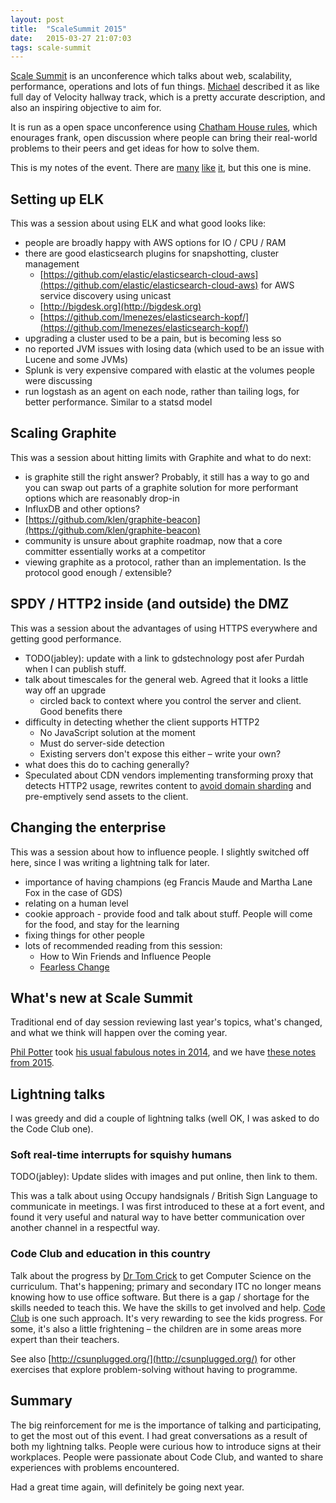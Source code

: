 ```yaml
---
layout: post
title:  "ScaleSummit 2015"
date:   2015-03-27 21:07:03
tags: scale-summit
---
```


[Scale Summit](http://www.scalesummit.org/) is an unconference which talks about web, scalability, performance, operations and lots of fun things. [Michael](https://twitter.com/bruntonspall) described it as like full day of Velocity hallway track, which is a pretty accurate description, and also an inspiring objective to aim for.

It is run as a open space unconference using [Chatham House rules](http://en.wikipedia.org/wiki/Chatham_House_Rule), which enourages frank, open discussion where people can bring their real-world problems to their peers and get ideas for how to solve them.

This is my notes of the event. There are [many](https://github.com/bazbremner/scalesummit-2015-notes) [like](http://tech.mattbostock.com/2015/03/28/scale-summit/) [it](http://www.annashipman.co.uk/jfdi/staying-technical.html), but this one is mine.

## Setting up ELK

This was a session about using ELK and what good looks like:

- people are broadly happy with AWS options for IO / CPU / RAM
- there are good elasticsearch plugins for snapshotting, cluster management
  - [https://github.com/elastic/elasticsearch-cloud-aws](https://github.com/elastic/elasticsearch-cloud-aws) for AWS service discovery using unicast
  - [http://bigdesk.org](http://bigdesk.org)
  - [https://github.com/lmenezes/elasticsearch-kopf/](https://github.com/lmenezes/elasticsearch-kopf/)
- upgrading a cluster used to be a pain, but is becoming less so
- no reported JVM issues with losing data (which used to be an issue with Lucene and some JVMs)
- Splunk is very expensive compared with elastic at the volumes people were discussing
- run logstash as an agent on each node, rather than tailing logs, for better performance. Similar to a statsd model

## Scaling Graphite

This was a session about hitting limits with Graphite and what to do next:

- is graphite still the right answer? Probably, it still has a way to go and you can swap out parts of a graphite solution for more performant options which are reasonably drop-in
- InfluxDB and other options?
- [https://github.com/klen/graphite-beacon](https://github.com/klen/graphite-beacon)
- community is unsure about graphite roadmap, now that a core committer essentially works at a competitor
- viewing graphite as a protocol, rather than an implementation. Is the protocol good enough / extensible?

## SPDY / HTTP2 inside (and outside) the DMZ

This was a session about the advantages of using HTTPS everywhere and getting good performance.

- TODO(jabley): update with a link to gdstechnology post afer Purdah when I can publish stuff.
- talk about timescales for the general web. Agreed that it looks a little way off an upgrade
  - circled back to context where you control the server and client. Good benefits there
- difficulty in detecting whether the client supports HTTP2
  - No JavaScript solution at the moment
  - Must do server-side detection
  - Existing servers don't expose this either – write your own?
- what does this do to caching generally?
- Speculated about CDN vendors implementing transforming proxy that detects HTTP2 usage, rewrites content to [avoid domain sharding](http://www.stevesouders.com/blog/2013/09/05/domain-sharding-revisited/) and pre-emptively send assets to the client.

## Changing the enterprise

This was a session about how to influence people. I slightly switched off here, since I was writing a lightning talk for later.

- importance of having champions (eg Francis Maude and Martha Lane Fox in the case of GDS)
- relating on a human level
- cookie approach - provide food and talk about stuff. People will come for the food, and stay for the learning
- fixing things for other people
- lots of recommended reading from this session:
  - How to Win Friends and Influence People
  - [Fearless Change](http://www.amazon.co.uk/Fearless-Change-patterns-introducing-ideas/dp/0201741571)

## What's new at Scale Summit

Traditional end of day session reviewing last year's topics, what's changed, and what we think will happen over the coming year.

[Phil Potter](https://twitter.com/philandstuff) took [his usual fabulous notes in 2014](https://gist.github.com/philandstuff/9684513#session-4-whats-changed-since-last-scale-camp), and we have [these notes from 2015](https://gist.github.com/SteveMarshall/1f2d733f2cb8dda330bc).

## Lightning talks

I was greedy and did a couple of lightning talks (well OK, I was asked to do the Code Club one).

### Soft real-time interrupts for squishy humans

TODO(jabley): Update slides with images and put online, then link to them.

This was a talk about using Occupy handsignals / British Sign Language to communicate in meetings. I was first introduced to these at a fort event, and found it very useful and natural way to have better communication over another channel in a respectful way.

### Code Club and education in this country

Talk about the progress by [Dr Tom Crick](https://twitter.com/drtomcrick) to get Computer Science on the curriculum. That's happening; primary and secondary ITC no longer means knowing how to use office software. But there is a gap / shortage for the skills needed to teach this. We have the skills to get involved and help. [Code Club](http://codeclub.org.uk/) is one such approach. It's very rewarding to see the kids progress. For some, it's also a little frightening – the children are in some areas more expert than their teachers.

See also [http://csunplugged.org/](http://csunplugged.org/) for other exercises that explore problem-solving without having to programme.


## Summary

The big reinforcement for me is the importance of talking and participating, to get the most out of this event. I had great conversations as a result of both my lightning talks. People were curious how to introduce signs at their workplaces. People were passionate about Code Club, and wanted to share experiences with problems encountered.

Had a great time again, will definitely be going next year.
